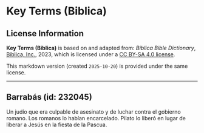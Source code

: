 # Key Terms (Biblica)

## License Information

**Key Terms (Biblica)** is based on and adapted from: _Biblica Bible Dictionary_, [Biblica, Inc.](https://www.biblica.com/), 2023, which is licensed under a [CC BY-SA 4.0 license](https://creativecommons.org/licenses/by-sa/4.0/legalcode.en).

This markdown version (created `2025-10-20`) is provided under the same license.



--------------------------------

## Barrabás (id: 232045)

Un judío que era culpable de asesinato y de luchar contra el gobierno romano. Los romanos lo habían encarcelado. Pilato lo liberó en lugar de liberar a Jesús en la fiesta de la Pascua.


